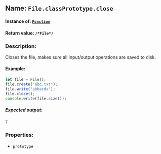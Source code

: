 ## Name: `File.classPrototype.close`

#### Instance of: [`Function`](Function.md)

#### Return value: `/*File*/`

### Description:

Closes the file, makes sure all
input/output operations are
saved to disk.

#### Example:

```js
let file = File();
file.create("abc.txt");
file.write("abbacda");
file.close();
console.write(file.size());
```

##### Expected output:

```
7
```

### Properties:

- `prototype`


